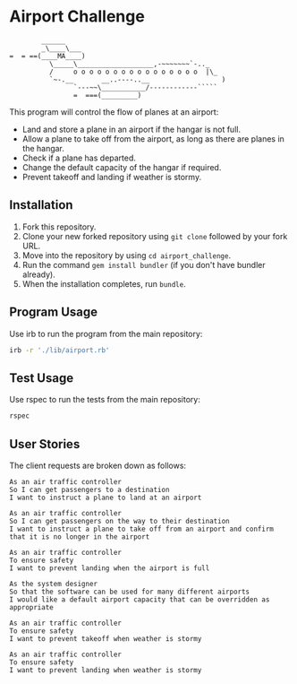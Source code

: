 Airport Challenge
=================

```
        ______
        _\____\___
=  = ==(____MA____)
          \_____\___________________,-~~~~~~~`-.._
          /     o o o o o o o o o o o o o o o o  |\_
          `~-.__       __..----..__                  )
                `---~~\___________/------------`````
                =  ===(_________)

```

This program will control the flow of planes at an airport:
- Land and store a plane in an airport if the hangar is not full.
- Allow a plane to take off from the airport, as long as there are planes in the hangar.
- Check if a plane has departed.
- Change the default capacity of the hangar if required.
- Prevent takeoff and landing if weather is stormy.

Installation
-----

1. Fork this repository.
2. Clone your new forked repository using `git clone` followed by your fork URL.
3. Move into the repository by using `cd airport_challenge`.
4. Run the command `gem install bundler` (if you don't have bundler already).
5. When the installation completes, run `bundle`.


Program Usage
-----

Use irb to run the program from the main repository:

```zsh
irb -r './lib/airport.rb'
```


Test Usage
-----

Use rspec to run the tests from the main repository:

```zsh
rspec
```


User Stories
-----

The client requests are broken down as follows:

```
As an air traffic controller 
So I can get passengers to a destination 
I want to instruct a plane to land at an airport

As an air traffic controller 
So I can get passengers on the way to their destination 
I want to instruct a plane to take off from an airport and confirm that it is no longer in the airport

As an air traffic controller 
To ensure safety 
I want to prevent landing when the airport is full

As the system designer
So that the software can be used for many different airports
I would like a default airport capacity that can be overridden as appropriate

As an air traffic controller
To ensure safety 
I want to prevent takeoff when weather is stormy 

As an air traffic controller 
To ensure safety 
I want to prevent landing when weather is stormy 
```